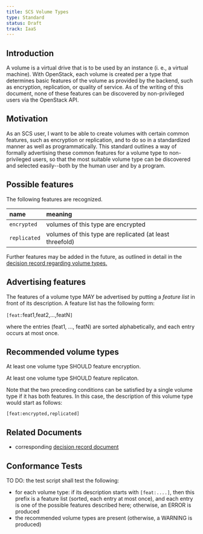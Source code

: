 ```yaml
---
title: SCS Volume Types
type: Standard
status: Draft
track: IaaS
---
```



## Introduction

A volume is a virtual drive that is to be used by an instance (i. e., a virtual machine). With OpenStack,
each volume is created per a type that determines basic features of the volume as provided by the backend,
such as encryption, replication, or quality of service. As of the writing of this document, none of these
features can be discovered by non-privileged users via the OpenStack API.

## Motivation

As an SCS user, I want to be able to create volumes with certain common features, such as encryption or
replication, and to do so in a standardized manner as well as programmatically.
This standard outlines a way of formally advertising these common features for a volume type to
non-privileged users, so that the most suitable volume type can be discovered and selected easily--both by
the human user and by a program.

## Possible features

The following features are recognized.

| name  | meaning  |
| :--    | :--  |
| `encrypted`  | volumes of this type are encrypted  |
| `replicated` | volumes of this type are replicated (at least threefold)  |

Further features may be added in the future, as outlined in detail in the [decision record regarding volume
types.](https://github.com/SovereignCloudStack/standards/blob/main/Standards/scs-0111-v1-volume-type-decisions.md)

## Advertising features

The features of a volume type MAY be advertised by putting a _feature list_ in front of its description.
A feature list has the following form:

`[feat:`feat1,feat2,...,featN`]`

where the entries (feat1, ..., featN) are sorted alphabetically, and each entry occurs at most once.

## Recommended volume types

At least one volume type SHOULD feature encryption.

At least one volume type SHOULD feature replicaton.

Note that the two preceding conditions can be satisfied by a single volume type if it has both features.
In this case, the description of this volume type would start as follows:

`[feat:encrypted,replicated]`

## Related Documents

- corresponding [decision record document](https://github.com/SovereignCloudStack/standards/blob/main/Standards/scs-0111-v1-volume-type-decisions.md)

## Conformance Tests

TO DO: the test script shall test the following:

- for each volume type: if its description starts with `[feat:....]`, then this prefix is a feature list
  (sorted, each entry at most once), and each entry is one of the possible features described here;
  otherwise, an ERROR is produced
- the recommended volume types are present (otherwise, a WARNING is produced)
